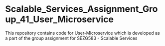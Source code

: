 # Scalable_Services_Assignment_Group_41_User_Microservice
This repository contains code for User-Microservice which is developed as a part of the group assignment for SEZG583 - Scalable Services
